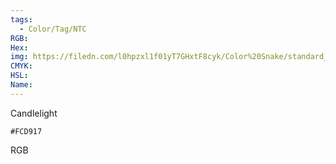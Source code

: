 ```yaml
---
tags:
  - Color/Tag/NTC
RGB:
Hex:
img: https://filedn.com/l0hpzxl1f01yT7GHxtF8cyk/Color%20Snake/standard_csv_to_svg/FCD917.svg
CMYK:
HSL:
Name:
---
```

Candlelight
```palette
#FCD917
```
RGB
